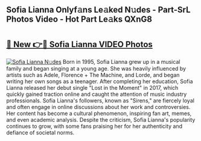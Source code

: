 ## Sofia Lianna Onlyf𝚊ns Le𝚊ked N𝚞des - Part-SrL Photos Video - Hot Part Le𝚊ks QXnG8

# <h2><a href="http://ab14020.deff.icu/?id=Sofia+Lianna">🔗 New 👉🔴 Sofia Lianna VIDEO Photos</a></h2>

[![Sofia Lianna N𝚞des](https://i.imgur.com/rIISA9y.gif)](http://ab14020.deff.icu/?id=Sofia+Lianna)
Born in 1995, Sofia Lianna grew up in a musical family and began singing at a young age. She was heavily influenced by artists such as Adele, Florence + The Machine, and Lorde, and began writing her own songs as a teenager. After completing her education, Sofia Lianna released her debut single "Lost in the Moment" in 2017, which quickly gained traction online and caught the attention of music industry professionals. Sofia Lianna's followers, known as "Sirens," are fiercely loyal and often engage in online discussions about her work and controversies. Her content has become a cultural phenomenon, inspiring fan art, memes, and even academic analysis. Despite the criticism, Sofia Lianna's popularity continues to grow, with some fans praising her for her authenticity and defiance of societal norms.
